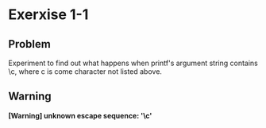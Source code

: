 # Exerxise 1-1
## Problem
Experiment to find out what happens when printf's argument string contains \c, where c is come character not listed above.
## Warning
**[Warning] unknown escape sequence: '\c'**
